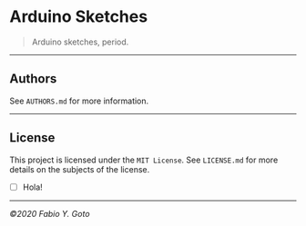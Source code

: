 # Arduino Sketches

> Arduino sketches, period.

----------------------------------------------------------------------

## Authors

See `AUTHORS.md` for more information.

----------------------------------------------------------------------

## License

This project is licensed under the `MIT License`. See `LICENSE.md` for more details on the subjects of the license.

- [ ] Hola!

----------------------------------------------------------------------

_©2020 Fabio Y. Goto_
